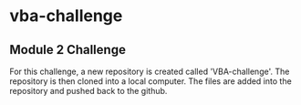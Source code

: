 # vba-challenge
## Module 2 Challenge

For this challenge, a new repository is created called 'VBA-challenge'. 
The repository is then cloned into a local computer. The files are added into the repository and pushed back to the github. 
